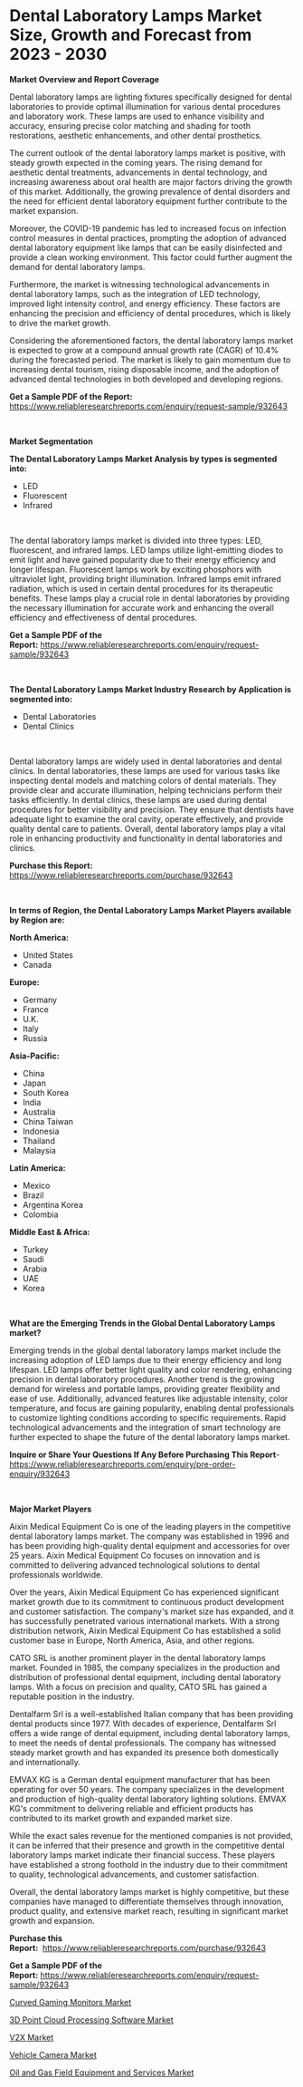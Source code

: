 <p><h1>Dental Laboratory Lamps Market Size, Growth and Forecast from 2023 - 2030</h1></p><p><strong>Market Overview and Report Coverage</strong></p>
<p><p>Dental laboratory lamps are lighting fixtures specifically designed for dental laboratories to provide optimal illumination for various dental procedures and laboratory work. These lamps are used to enhance visibility and accuracy, ensuring precise color matching and shading for tooth restorations, aesthetic enhancements, and other dental prosthetics.</p><p>The current outlook of the dental laboratory lamps market is positive, with steady growth expected in the coming years. The rising demand for aesthetic dental treatments, advancements in dental technology, and increasing awareness about oral health are major factors driving the growth of this market. Additionally, the growing prevalence of dental disorders and the need for efficient dental laboratory equipment further contribute to the market expansion.</p><p>Moreover, the COVID-19 pandemic has led to increased focus on infection control measures in dental practices, prompting the adoption of advanced dental laboratory equipment like lamps that can be easily disinfected and provide a clean working environment. This factor could further augment the demand for dental laboratory lamps.</p><p>Furthermore, the market is witnessing technological advancements in dental laboratory lamps, such as the integration of LED technology, improved light intensity control, and energy efficiency. These factors are enhancing the precision and efficiency of dental procedures, which is likely to drive the market growth.</p><p>Considering the aforementioned factors, the dental laboratory lamps market is expected to grow at a compound annual growth rate (CAGR) of 10.4% during the forecasted period. The market is likely to gain momentum due to increasing dental tourism, rising disposable income, and the adoption of advanced dental technologies in both developed and developing regions.</p></p>
<p><strong>Get a Sample PDF of the Report:</strong> <a href="https://www.reliableresearchreports.com/enquiry/request-sample/932643">https://www.reliableresearchreports.com/enquiry/request-sample/932643</a></p>
<p>&nbsp;</p>
<p><strong>Market Segmentation</strong></p>
<p><strong>The Dental Laboratory Lamps Market Analysis by types is segmented into:</strong></p>
<p><ul><li>LED</li><li>Fluorescent</li><li>Infrared</li></ul></p>
<p>&nbsp;</p>
<p><p>The dental laboratory lamps market is divided into three types: LED, fluorescent, and infrared lamps. LED lamps utilize light-emitting diodes to emit light and have gained popularity due to their energy efficiency and longer lifespan. Fluorescent lamps work by exciting phosphors with ultraviolet light, providing bright illumination. Infrared lamps emit infrared radiation, which is used in certain dental procedures for its therapeutic benefits. These lamps play a crucial role in dental laboratories by providing the necessary illumination for accurate work and enhancing the overall efficiency and effectiveness of dental procedures.</p></p>
<p><strong>Get a Sample PDF of the Report:</strong>&nbsp;<a href="https://www.reliableresearchreports.com/enquiry/request-sample/932643">https://www.reliableresearchreports.com/enquiry/request-sample/932643</a></p>
<p>&nbsp;</p>
<p><strong>The Dental Laboratory Lamps Market Industry Research by Application is segmented into:</strong></p>
<p><ul><li>Dental Laboratories</li><li>Dental Clinics</li></ul></p>
<p>&nbsp;</p>
<p><p>Dental laboratory lamps are widely used in dental laboratories and dental clinics. In dental laboratories, these lamps are used for various tasks like inspecting dental models and matching colors of dental materials. They provide clear and accurate illumination, helping technicians perform their tasks efficiently. In dental clinics, these lamps are used during dental procedures for better visibility and precision. They ensure that dentists have adequate light to examine the oral cavity, operate effectively, and provide quality dental care to patients. Overall, dental laboratory lamps play a vital role in enhancing productivity and functionality in dental laboratories and clinics.</p></p>
<p><strong>Purchase this Report:</strong>&nbsp; <a href="https://www.reliableresearchreports.com/purchase/932643">https://www.reliableresearchreports.com/purchase/932643</a></p>
<p>&nbsp;</p>
<p><strong>In terms of Region, the Dental Laboratory Lamps Market Players available by Region are:</strong></p>
<p>
    <p> <strong> North America: </strong>
        <ul>
            <li>United States</li>
            <li>Canada</li>
        </ul>
        </p> 
    <p> <strong> Europe: </strong>
        <ul>
            <li>Germany</li>
            <li>France</li>
            <li>U.K.</li>
            <li>Italy</li>
            <li>Russia</li>
        </ul>
        </p> 
    <p> <strong> Asia-Pacific: </strong>
        <ul>
            <li>China</li>
            <li>Japan</li>
            <li>South Korea</li>
            <li>India</li>
            <li>Australia</li>
            <li>China Taiwan</li>
            <li>Indonesia</li>
            <li>Thailand</li>
            <li>Malaysia</li>
        </ul>
        </p> 
    <p> <strong> Latin America: </strong>
        <ul>
            <li>Mexico</li>
            <li>Brazil</li>
            <li>Argentina Korea</li>
            <li>Colombia</li>
        </ul>
        </p> 
    <p> <strong> Middle East & Africa: </strong>
        <ul>
            <li>Turkey</li>
            <li>Saudi</li>
            <li>Arabia</li>
            <li>UAE</li>
            <li>Korea</li>
        </ul>
    </p>
    </p>
<p>&nbsp;</p>
<p><strong>What are the Emerging Trends in the Global Dental Laboratory Lamps market?</strong></p>
<p><p>Emerging trends in the global dental laboratory lamps market include the increasing adoption of LED lamps due to their energy efficiency and long lifespan. LED lamps offer better light quality and color rendering, enhancing precision in dental laboratory procedures. Another trend is the growing demand for wireless and portable lamps, providing greater flexibility and ease of use. Additionally, advanced features like adjustable intensity, color temperature, and focus are gaining popularity, enabling dental professionals to customize lighting conditions according to specific requirements. Rapid technological advancements and the integration of smart technology are further expected to shape the future of the dental laboratory lamps market.</p></p>
<p><strong>Inquire or Share Your Questions If Any Before Purchasing This Report</strong>- <a href="https://www.reliableresearchreports.com/enquiry/pre-order-enquiry/932643">https://www.reliableresearchreports.com/enquiry/pre-order-enquiry/932643</a></p>
<p>&nbsp;</p>
<p><strong>Major Market Players</strong></p>
<p><p>Aixin Medical Equipment Co is one of the leading players in the competitive dental laboratory lamps market. The company was established in 1996 and has been providing high-quality dental equipment and accessories for over 25 years. Aixin Medical Equipment Co focuses on innovation and is committed to delivering advanced technological solutions to dental professionals worldwide.</p><p>Over the years, Aixin Medical Equipment Co has experienced significant market growth due to its commitment to continuous product development and customer satisfaction. The company's market size has expanded, and it has successfully penetrated various international markets. With a strong distribution network, Aixin Medical Equipment Co has established a solid customer base in Europe, North America, Asia, and other regions.</p><p>CATO SRL is another prominent player in the dental laboratory lamps market. Founded in 1985, the company specializes in the production and distribution of professional dental equipment, including dental laboratory lamps. With a focus on precision and quality, CATO SRL has gained a reputable position in the industry.</p><p>Dentalfarm Srl is a well-established Italian company that has been providing dental products since 1977. With decades of experience, Dentalfarm Srl offers a wide range of dental equipment, including dental laboratory lamps, to meet the needs of dental professionals. The company has witnessed steady market growth and has expanded its presence both domestically and internationally.</p><p>EMVAX KG is a German dental equipment manufacturer that has been operating for over 50 years. The company specializes in the development and production of high-quality dental laboratory lighting solutions. EMVAX KG's commitment to delivering reliable and efficient products has contributed to its market growth and expanded market size.</p><p>While the exact sales revenue for the mentioned companies is not provided, it can be inferred that their presence and growth in the competitive dental laboratory lamps market indicate their financial success. These players have established a strong foothold in the industry due to their commitment to quality, technological advancements, and customer satisfaction.</p><p>Overall, the dental laboratory lamps market is highly competitive, but these companies have managed to differentiate themselves through innovation, product quality, and extensive market reach, resulting in significant market growth and expansion.</p></p>
<p><strong>Purchase this Report:</strong>&nbsp;&nbsp;<a href="https://www.reliableresearchreports.com/purchase/932643">https://www.reliableresearchreports.com/purchase/932643</a></p>
<p></p>
<p><strong>Get a Sample PDF of the Report:</strong>&nbsp;<a href="https://www.reliableresearchreports.com/enquiry/request-sample/932643">https://www.reliableresearchreports.com/enquiry/request-sample/932643</a></p>
<p><p><a href="https://www.reportprime.com/curved-gaming-monitors-r11155">Curved Gaming Monitors Market</a></p><p><a href="https://medium.com/@josueherzog/3d-point-cloud-processing-software-market-size-growth-forecast-2023-2030-dabb9e65c69f">3D Point Cloud Processing Software Market</a></p><p><a href="https://www.linkedin.com/pulse/v2x-market-size-share-amp-trends-analysis-report-application-jm9sc/">V2X Market</a></p><p><a href="https://www.linkedin.com/pulse/vehicle-camera-market-share-amp-new-trends-analysis-report-eox2c/">Vehicle Camera Market</a></p><p><a href="https://issuu.com/reportprime-2/docs/oil-and-gas-field-equipment-and-services-market-si?fr=xKAE9_zU1NQ">Oil and Gas Field Equipment and Services Market</a></p></p>